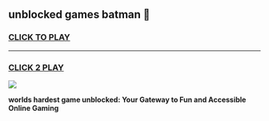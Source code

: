 
## unblocked games batman 👋
<h3>
<a href="https://premium.freeplayer.one?title=unblocked_games_batman&ref=13F">CLICK TO PLAY</a></h3>
<hr>

<h3>
<a href="https://premium.freeplayer.one?title=unblocked_games_batman&ref=13F">CLICK 2 PLAY</a>
  
</h3>

<a href="https://premium.freeplayer.one?title=unblocked_games_batman&ref=12F/"><img src="https://clearcache.store/games.png"></a>


**worlds hardest game unblocked: Your Gateway to Fun and Accessible Online Gaming**
